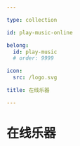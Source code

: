 ```yaml
---

type: collection

id: play-music-online

belong:
  id: play-music
  # order: 9999

icon:
  src: /logo.svg

title: 在线乐器

---
```


# 在线乐器

<ShowBreadcrumb />

<ShowResources/>
